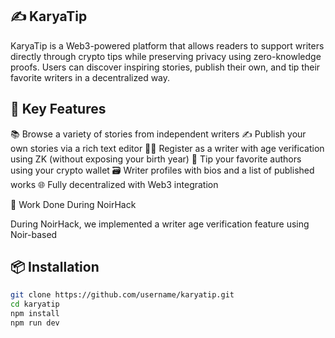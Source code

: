 ## ✍️ KaryaTip

KaryaTip is a Web3-powered platform that allows readers to support writers directly through crypto tips while preserving privacy using zero-knowledge proofs. Users can discover inspiring stories, publish their own, and tip their favorite writers in a decentralized way.

## 🚀 Key Features

📚 Browse a variety of stories from independent writers
✍️ Publish your own stories via a rich text editor
🧑‍💼 Register as a writer with age verification using ZK (without exposing your birth year)
💸 Tip your favorite authors using your crypto wallet
🗃️ Writer profiles with bios and a list of published works
🌐 Fully decentralized with Web3 integration

🧠 Work Done During NoirHack

During NoirHack, we implemented a writer age verification feature using Noir-based

## 📦 Installation

```bash
git clone https://github.com/username/karyatip.git
cd karyatip
npm install
npm run dev
